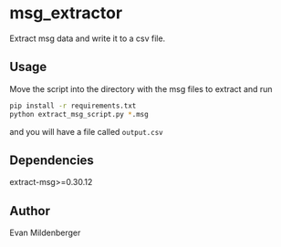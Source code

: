 # msg_extractor
Extract msg data and write it to a csv file.

## Usage
Move the script into the directory with the msg files to extract and run
```bash
pip install -r requirements.txt
python extract_msg_script.py *.msg
```
and you will have a file called `output.csv`

## Dependencies
extract-msg>=0.30.12

## Author
Evan Mildenberger